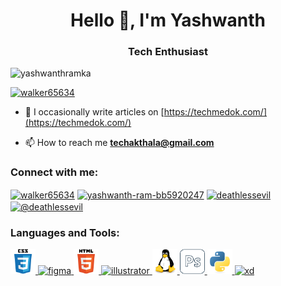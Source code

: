 <h1 align="center">Hello 👋, I'm Yashwanth</h1>
<h3 align="center">Tech Enthusiast</h3>

<p align="left"> <img src="https://komarev.com/ghpvc/?username=yashwanthramka&label=Profile%20views&color=0e75b6&style=flat" alt="yashwanthramka" /> </p>

<p align="left"> <a href="https://twitter.com/walker65634" target="blank"><img src="https://img.shields.io/twitter/follow/walker65634?logo=twitter&style=for-the-badge" alt="walker65634" /></a> </p>

- 📝 I occasionally write articles on [https://techmedok.com/](https://techmedok.com/)

- 📫 How to reach me **techakthala@gmail.com**

<h3 align="left">Connect with me:</h3>
<p align="left">
<a href="https://twitter.com/walker65634" target="blank"><img align="center" src="https://raw.githubusercontent.com/rahuldkjain/github-profile-readme-generator/master/src/images/icons/Social/twitter.svg" alt="walker65634" height="30" width="40" /></a>
<a href="https://linkedin.com/in/yashwanth-ram-bb5920247" target="blank"><img align="center" src="https://raw.githubusercontent.com/rahuldkjain/github-profile-readme-generator/master/src/images/icons/Social/linked-in-alt.svg" alt="yashwanth-ram-bb5920247" height="30" width="40" /></a>
<a href="https://instagram.com/deathlessevil" target="blank"><img align="center" src="https://raw.githubusercontent.com/rahuldkjain/github-profile-readme-generator/master/src/images/icons/Social/instagram.svg" alt="deathlessevil" height="30" width="40" /></a>
<a href="https://www.youtube.com/c/@deathlessevil" target="blank"><img align="center" src="https://raw.githubusercontent.com/rahuldkjain/github-profile-readme-generator/master/src/images/icons/Social/youtube.svg" alt="@deathlessevil" height="30" width="40" /></a>
</p>

<h3 align="left">Languages and Tools:</h3>
<p align="left"> <a href="https://www.w3schools.com/css/" target="_blank" rel="noreferrer"> <img src="https://raw.githubusercontent.com/devicons/devicon/master/icons/css3/css3-original-wordmark.svg" alt="css3" width="40" height="40"/> </a> <a href="https://www.figma.com/" target="_blank" rel="noreferrer"> <img src="https://www.vectorlogo.zone/logos/figma/figma-icon.svg" alt="figma" width="40" height="40"/> </a> <a href="https://www.w3.org/html/" target="_blank" rel="noreferrer"> <img src="https://raw.githubusercontent.com/devicons/devicon/master/icons/html5/html5-original-wordmark.svg" alt="html5" width="40" height="40"/> </a> <a href="https://www.adobe.com/in/products/illustrator.html" target="_blank" rel="noreferrer"> <img src="https://www.vectorlogo.zone/logos/adobe_illustrator/adobe_illustrator-icon.svg" alt="illustrator" width="40" height="40"/> </a> <a href="https://www.linux.org/" target="_blank" rel="noreferrer"> <img src="https://raw.githubusercontent.com/devicons/devicon/master/icons/linux/linux-original.svg" alt="linux" width="40" height="40"/> </a> <a href="https://www.photoshop.com/en" target="_blank" rel="noreferrer"> <img src="https://raw.githubusercontent.com/devicons/devicon/master/icons/photoshop/photoshop-line.svg" alt="photoshop" width="40" height="40"/> </a> <a href="https://www.python.org" target="_blank" rel="noreferrer"> <img src="https://raw.githubusercontent.com/devicons/devicon/master/icons/python/python-original.svg" alt="python" width="40" height="40"/> </a> <a href="https://www.adobe.com/products/xd.html" target="_blank" rel="noreferrer"> <img src="https://cdn.worldvectorlogo.com/logos/adobe-xd.svg" alt="xd" width="40" height="40"/> </a> </p>
